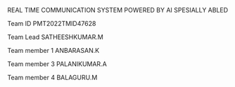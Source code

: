 REAL TIME COMMUNICATION SYSTEM POWERED BY AI SPESIALLY ABLED 

Team ID                                     PMT2022TMID47628

Team Lead           	                       SATHEESHKUMAR.M

Team member 1                                ANBARASAN.K

Team member 3                                PALANIKUMAR.A

Team member 4                                BALAGURU.M
